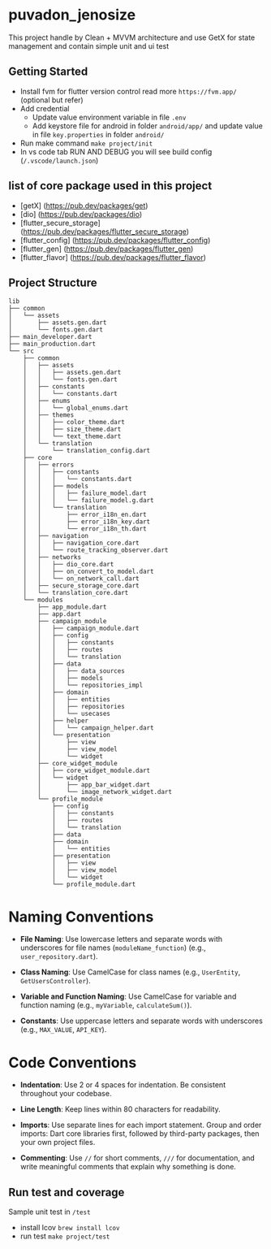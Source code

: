 # puvadon_jenosize

This project handle by Clean + MVVM architecture and use GetX for state management and contain simple unit and ui test

## Getting Started

- Install fvm for flutter version control read more `https://fvm.app/` (optional but refer)
- Add credential
  - Update value environment variable in file `.env`
  - Add keystore file for android in folder `android/app/` and update value in file `key.properties` in folder `android/`
- Run make command `make project/init`
- In vs code tab RUN AND DEBUG you will see build config (`/.vscode/launch.json`)

## list of core package used in this project

- [getX] (https://pub.dev/packages/get)
- [dio] (https://pub.dev/packages/dio)
- [flutter_secure_storage] (https://pub.dev/packages/flutter_secure_storage)
- [flutter_config] (https://pub.dev/packages/flutter_config)
- [flutter_gen] (https://pub.dev/packages/flutter_gen)
- [flutter_flavor] (https://pub.dev/packages/flutter_flavor)

## Project Structure

```
lib
├── common
│   └── assets
│       ├── assets.gen.dart
│       └── fonts.gen.dart
├── main_developer.dart
├── main_production.dart
└── src
    ├── common
    │   ├── assets
    │   │   ├── assets.gen.dart
    │   │   └── fonts.gen.dart
    │   ├── constants
    │   │   └── constants.dart
    │   ├── enums
    │   │   └── global_enums.dart
    │   ├── themes
    │   │   ├── color_theme.dart
    │   │   ├── size_theme.dart
    │   │   └── text_theme.dart
    │   └── translation
    │       └── translation_config.dart
    ├── core
    │   ├── errors
    │   │   ├── constants
    │   │   │   └── constants.dart
    │   │   ├── models
    │   │   │   ├── failure_model.dart
    │   │   │   └── failure_model.g.dart
    │   │   └── translation
    │   │       ├── error_i18n_en.dart
    │   │       ├── error_i18n_key.dart
    │   │       └── error_i18n_th.dart
    │   ├── navigation
    │   │   ├── navigation_core.dart
    │   │   └── route_tracking_observer.dart
    │   ├── networks
    │   │   ├── dio_core.dart
    │   │   ├── on_convert_to_model.dart
    │   │   └── on_network_call.dart
    │   ├── secure_storage_core.dart
    │   └── translation_core.dart
    └── modules
        ├── app_module.dart
        ├── app.dart
        ├── campaign_module
        │   ├── campaign_module.dart
        │   ├── config
        │   │   ├── constants
        │   │   ├── routes
        │   │   └── translation
        │   ├── data
        │   │   ├── data_sources
        │   │   ├── models
        │   │   └── repositories_impl
        │   ├── domain
        │   │   ├── entities
        │   │   ├── repositories
        │   │   └── usecases
        │   ├── helper
        │   │   └── campaign_helper.dart
        │   └── presentation
        │       ├── view
        │       ├── view_model
        │       └── widget
        ├── core_widget_module
        │   ├── core_widget_module.dart
        │   └── widget
        │       ├── app_bar_widget.dart
        │       └── image_network_widget.dart
        └── profile_module
            ├── config
            │   ├── constants
            │   ├── routes
            │   └── translation
            ├── data
            ├── domain
            │   └── entities
            ├── presentation
            │   ├── view
            │   ├── view_model
            │   └── widget
            └── profile_module.dart
```

# Naming Conventions

- **File Naming**: Use lowercase letters and separate words with underscores for file names (`moduleName_function`) (e.g., `user_repository.dart`).

- **Class Naming**: Use CamelCase for class names (e.g., `UserEntity`, `GetUsersController`).

- **Variable and Function Naming**: Use CamelCase for variable and function naming (e.g., `myVariable`, `calculateSum()`).

- **Constants**: Use uppercase letters and separate words with underscores (e.g., `MAX_VALUE`, `API_KEY`).

# Code Conventions

- **Indentation**: Use 2 or 4 spaces for indentation. Be consistent throughout your codebase.

- **Line Length**: Keep lines within 80 characters for readability.

- **Imports**: Use separate lines for each import statement. Group and order imports: Dart core libraries first, followed by third-party packages, then your own project files.

- **Commenting**: Use `//` for short comments, `///` for documentation, and write meaningful comments that explain why something is done.

## Run test and coverage

Sample unit test in `/test`

- install lcov `brew install lcov`
- run test `make project/test`
